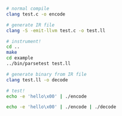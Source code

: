 ```bash
# normal compile
clang test.c -o encode
```

```bash
# generate IR file
clang -S -emit-llvm test.c -o test.ll
```

```bash
# instrument!
cd ..
make
cd example
../bin/parsetest test.ll
```

```bash
# generate binary from IR file
clang test.ll -o decode
```

```bash
# test!
echo -e 'hello\x00' | ./encode

echo -e 'hello\x00' | ./encode | ./decode
```